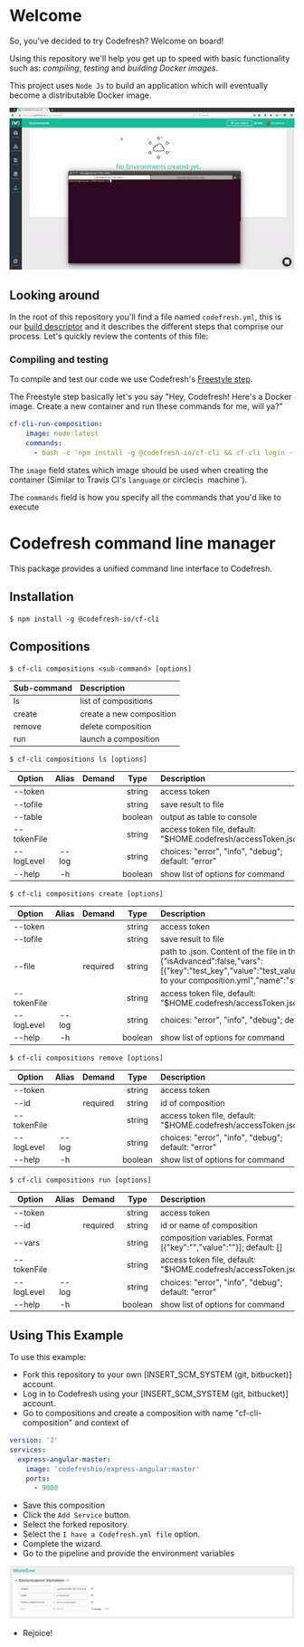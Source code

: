 # Welcome

So, you've decided to try Codefresh? Welcome on board!

Using this repository we'll help you get up to speed with basic functionality such as: *compiling*, *testing* and *building Docker images*.

This project uses `Node Js` to build an application which will eventually become a distributable Docker image.

<p align="center">
  <img src="./images/cf-cli-run-compose.gif">
</p>

## Looking around

In the root of this repository you'll find a file named `codefresh.yml`, this is our [build descriptor](https://docs.codefresh.io/docs/what-is-the-codefresh-yaml) and it describes the different steps that comprise our process.
Let's quickly review the contents of this file:

### Compiling and testing

To compile and test our code we use Codefresh's [Freestyle step](https://docs.codefresh.io/docs/steps#section-freestyle).

The Freestyle step basically let's you say "Hey, Codefresh! Here's a Docker image. Create a new container and run these commands for me, will ya?"

```yml
cf-cli-run-composition:
    image: node:latest
    commands:
      - bash -c 'npm install -g @codefresh-io/cf-cli && cf-cli login --token ${{TOKEN}} -u ${{USER}} && cf-cli compositions run --id "${{NAME_COMPOSITION}}" '
```

The `image` field states which image should be used when creating the container (Similar to Travis CI's `language` or circleci`s `machine`).

The `commands` field is how you specify all the commands that you'd like to execute

# Codefresh command line manager
This package provides a unified command line interface to Codefresh.

## Installation

```
$ npm install -g @codefresh-io/cf-cli
```

## Compositions

```
$ cf-cli compositions <sub-command> [options]
```

| Sub-command | Description |
| ----------- |:-----------|
| ls     | list of compositions |
| create | create a new composition |
| remove | delete composition |
| run    | launch a composition |

```
$ cf-cli compositions ls [options]
```

| Option         | Alias | Demand | Type | Description |
| ----------------  |:-----:|:------:|:----:|:-----------|
| --token          |       |          | string | access token |
| --tofile         |       |          | string | save result to file |
| --table          |       |          | boolean | output as table to console |
| --tokenFile      |       |          | string | access token file, default: "$HOME.codefresh/accessToken.json" |
| --logLevel       | --log |          | string | choices: "error", "info", "debug"; default: "error" |
| --help           | -h    |          | boolean | show list of options for command |

```
$ cf-cli compositions create [options]
```

| Option         | Alias | Demand | Type | Description |
| ----------------  |:-----:|:------:|:----:|:-----------|
| --token          |       |          | string | access token |
| --tofile         |       |          | string | save result to file |
| --file           |       | required | string | path to <file>.json. Content of the file in the format {"isAdvanced":false,"vars":[{"key":"test_key","value":"test_value"}],"yamlJson":"path to your composition.yml","name":"string"} |
| --tokenFile      |       |          | string | access token file, default: "$HOME.codefresh/accessToken.json" |
| --logLevel       | --log |          | string | choices: "error", "info", "debug"; default: "error" |
| --help           | -h    |          | boolean | show list of options for command |

```
$ cf-cli compositions remove [options]
```

| Option         | Alias | Demand | Type | Description |
| ----------------  |:-----:|:------:|:----:|:-----------|
| --token          |       |          | string | access token |
| --id             |       | required | string | id of composition |
| --tokenFile      |       |          | string | access token file, default: "$HOME.codefresh/accessToken.json" |
| --logLevel       | --log |          | string | choices: "error", "info", "debug"; default: "error" |
| --help           | -h    |          | boolean | show list of options for command |

```
$ cf-cli compositions run [options]
```

| Option         | Alias | Demand | Type | Description |
| ----------------  |:-----:|:------:|:----:|:-----------|
| --token          |       |          | string | access token |
| --id             |       | required | string | id or name of composition |
| --vars           |       |          | string | composition variables. Format [{"key":"","value":""}]; default: [] |
| --tokenFile      |       |          | string | access token file, default: "$HOME.codefresh/accessToken.json" |
| --logLevel       | --log |          | string | choices: "error", "info", "debug"; default: "error" |
| --help           | -h    |          | boolean | show list of options for command |


## Using This Example

To use this example:

* Fork this repository to your own [INSERT_SCM_SYSTEM (git, bitbucket)] account.
* Log in to Codefresh using your [INSERT_SCM_SYSTEM (git, bitbucket)] account.
* Go to compositions and create a composition with name "cf-cli-composition" and context of

```yml
version: '2'
services:
  express-angular-master:
    image: 'codefreshio/express-angular:master'
    ports:
      - 9000
```

* Save this composition
* Click the `Add Service` button.
* Select the forked repository.
* Select the `I have a Codefresh.yml file` option.
* Complete the wizard.
* Go to the pipeline and provide the environment variables

<p align="center">
  <img src="./images/codefresh_env_vars.png">
</p>

* Rejoice!